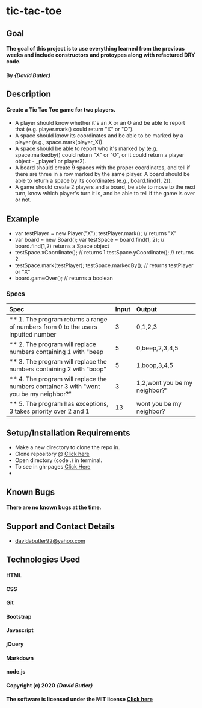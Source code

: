 # tic-tac-toe
## Goal 

#### The goal of this project is to use everything learned from the previous weeks and include constructors and protoypes along with refactured DRY code.
#### By _**{David Butler}**_

## Description
#### Create a Tic Tac Toe game for two players. 

* A player should know whether it's an X or an O and be able to report that (e.g. player.mark() could return "X" or "O").
* A space should know its coordinates and be able to be marked by a player (e.g., space.mark(player_X)).
* A space should be able to report who it's marked by (e.g. space.markedby() could return "X" or "O", or it could return a player object - _player1 or player2).
* A board should create 9 spaces with the proper coordinates, and tell if there are three in a row marked by the same player. A board should be able to return a space by its coordinates (e.g., board.find(1, 2)).
* A game should create 2 players and a board, be able to move to the next turn, know which player's turn it is, and be able to tell if the game is over or not.


## Example 

* var testPlayer = new Player("X");
testPlayer.mark(); // returns "X"
* var board = new Board();
var testSpace = board.find(1, 2); // board.find(1,2) returns a Space object
* testSpace.xCoordinate(); // returns 1
testSpace.yCoordinate(); // returns 2
* testSpace.mark(testPlayer);
testSpace.markedBy(); // returns testPlayer or "X"
* board.gameOver(); // returns a boolean

### Specs
| Spec | Input | Output |
| :-------------     | :------------- | :------------- |
| ** 1. The program returns a range of numbers from 0 to the users inputted number | 3 | 0,1,2,3
| ** 2. The program will replace numbers containing 1 with "beep | 5 | 0,beep,2,3,4,5 |
| ** 3. The program will replace the numbers containing 2 with "boop" | 5 | 1,boop,3,4,5 |
| ** 4. The program will replace the numbers container 3 with "wont you be my neighbor?" | 3 | 1,2,wont you be my neighbor?" | 
| ** 5. The program has exceptions, 3 takes priority over 2 and 1 | 13 | wont you be my neighbor? |
  
## Setup/Installation Requirements
* Make a new directory to clone the repo in.
* Clone repository @ [Click here](https://github.com/davidabutler92/tic-tac-toe.git.git)
* Open directory (code .) in terminal.
* To see in gh-pages [Click Here]()  
* 

## Known Bugs 
#### There are no known bugs at the time.

## Support and Contact Details
* davidabutler92@yahoo.com

## Technologies Used 
#### HTML
#### CSS
#### Git 
#### Bootstrap
#### Javascript
#### jQuery 
#### Markdown
#### node.js 

#### Copyright (c) 2020 **_{David Butler}_**
#### The software is licensed under the MIT license [Click here](LICENSE.md)
